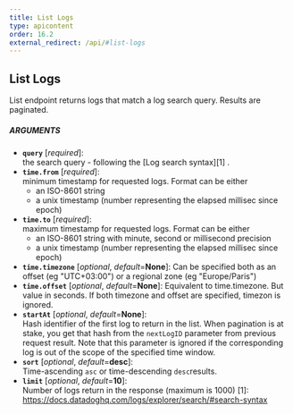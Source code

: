 ```yaml
---
title: List Logs
type: apicontent
order: 16.2
external_redirect: /api/#list-logs
---
```


## List Logs

List endpoint returns logs that match a log search query. Results are paginated.


##### ARGUMENTS

* **`query`** [*required*]:  
    the search query - following the [Log search syntax][1] .
* **`time.from`** [*required*]:  
    minimum timestamp for requested logs. Format can be either
    - an ISO-8601 string
    - a unix timestamp (number representing the elapsed millisec since epoch)
* **`time.to`** [*required*]:  
    maximum timestamp for requested logs. Format can be either
    - an ISO-8601 string with minute, second or millisecond precision 
    - a unix timestamp (number representing the elapsed millisec since epoch)
* **`time.timezone`** [*optional*, *default*=**None**]:
   Can be specified both as an offset (eg "UTC+03:00") or a regional zone (eg "Europe/Paris")
* **`time.offset`** [*optional*, *default*=**None**]:
   Equivalent to time.timezone. But value in seconds.
   If both timezone and offset are specified, timezon is ignored.
* **`startAt`** [*optional*, *default*=**None**]:  
   Hash identifier of the first log to return in the list. 
   When pagination is at stake, you get that hash from the `nextLogID` parameter from previous request result. 
   Note that this parameter is ignored if the corresponding log is out of the scope of the specified time window. 
* **`sort`** [*optional*, *default*=**desc**]:  
    Time-ascending `asc` or time-descending `desc`results.
* **`limit`** [*optional*, *default*=**10**]:  
    Number of logs return in the response (maximum is 1000)
[1]: https://docs.datadoghq.com/logs/explorer/search/#search-syntax
